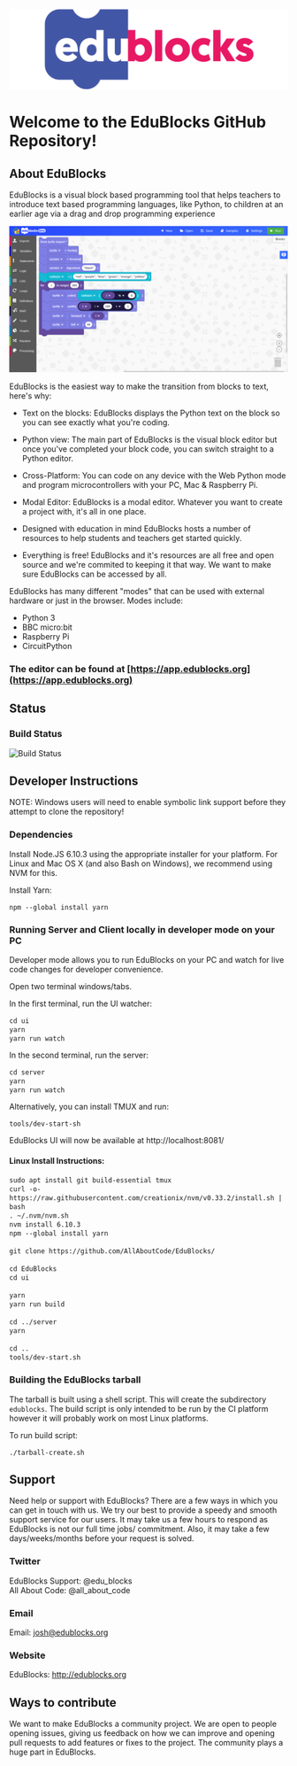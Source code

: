 <div style="text-align:center"><img src ="misc/edublock-logo_Final_edublocks_Blue-pink.png" /></div>

Welcome to the EduBlocks GitHub Repository!
===========================================

About EduBlocks
---------------
EduBlocks is a visual block based programming tool that helps teachers to introduce text based programming languages, like Python, to children at an earlier age via a drag and drop programming experience

![alt tag](misc/new-edublocks-app.png)

EduBlocks is the easiest way to make the transition from blocks to text, here's why:

* Text on the blocks:
EduBlocks displays the Python text on the block so you can see exactly what you're coding.

* Python view:
The main part of EduBlocks is the visual block editor but once you've completed your block code, you can switch straight to a Python editor.

* Cross-Platform:
You can code on any device with the Web Python mode and program microcontrollers with your PC, Mac & Raspberry Pi.

* Modal Editor:
EduBlocks is a modal editor. Whatever you want to create a project with, it's all in one place.

* Designed with education in mind
EduBlocks hosts a number of resources to help students and teachers get started quickly.

* Everything is free!
EduBlocks and it's resources are all free and open source and we're commited to keeping it that way. We want to make sure EduBlocks can be accessed by all.

EduBlocks has many different "modes" that can be used with external hardware or just in the browser. Modes include:

- Python 3
- BBC micro:bit
- Raspberry Pi
- CircuitPython

### The editor can be found at [https://app.edublocks.org](https://app.edublocks.org)

Status
---------------
### Build Status

![Build Status](https://jenkins.pi-supply.com/job/Edublocks%20Release/badge/icon)


Developer Instructions
----------------------

NOTE: Windows users will need to enable symbolic link support before they attempt to clone the repository!

### Dependencies

Install Node.JS 6.10.3 using the appropriate installer for your platform. For Linux and Mac OS X (and also Bash on Windows), we recommend using NVM for this.

Install Yarn:

    npm --global install yarn


### Running Server and Client locally in developer mode on your PC

Developer mode allows you to run EduBlocks on your PC and watch for live code changes for developer convenience.

Open two terminal windows/tabs.

In the first terminal, run the UI watcher:

    cd ui
    yarn
    yarn run watch

In the second terminal, run the server:

    cd server
    yarn
    yarn run watch

Alternatively, you can install TMUX and run:

    tools/dev-start-sh

EduBlocks UI will now be available at http://localhost:8081/

#### Linux Install Instructions:

    sudo apt install git build-essential tmux
    curl -o- https://raw.githubusercontent.com/creationix/nvm/v0.33.2/install.sh | bash
    . ~/.nvm/nvm.sh
    nvm install 6.10.3
    npm --global install yarn

    git clone https://github.com/AllAboutCode/EduBlocks/

    cd EduBlocks
    cd ui

    yarn
    yarn run build

    cd ../server
    yarn

    cd ..
    tools/dev-start.sh

### Building the EduBlocks tarball

The tarball is built using a shell script. This will create the subdirectory `edublocks`. The build script is only intended to be run by the CI platform however it will probably work on most Linux platforms.

To run build script:

    ./tarball-create.sh

Support
-------

Need help or support with EduBlocks? There are a few ways in which you can get in touch with us. We try our best to provide a speedy and smooth support service for our users. It may take us a few hours to respond as EduBlocks is not our full time jobs/ commitment. Also, it may take a few days/weeks/months before your request is solved.

### Twitter

EduBlocks Support: @edu_blocks
<br>
All About Code: @all_about_code

### Email

Email: josh@edublocks.org


### Website

EduBlocks: http://edublocks.org

Ways to contribute
-----------

We want to make EduBlocks a community project. We are open to people opening issues, giving us feedback on how we can improve and opening pull requests to add features or fixes to the project. The community plays a huge part in EduBlocks.

